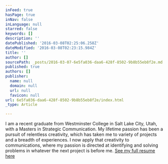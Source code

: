 ```yaml
---
inFeed: true
hasPage: true
inNav: false
inLanguage: null
starred: false
keywords: []
description: ''
datePublished: '2016-03-08T02:25:06.258Z'
dateModified: '2016-03-08T02:23:15.984Z'
title: ''
author: []
sourcePath: _posts/2016-03-07-6e5fa036-daa6-428f-8502-9b8b55eb8f2e.md
published: true
authors: []
publisher:
  name: null
  domain: null
  url: null
  favicon: null
url: 6e5fa036-daa6-428f-8502-9b8b55eb8f2e/index.html
_type: Article

---
```

I am a recent graduate from Westminster College in Salt Lake City, Utah, with a Masters in Strategic Communication. My lifetime passion has been a pursuit of relentless creativity, which has taken me to variety of projects and a breadth of experiences. I now apply that creativity to communications, where my passion is directed at identifying and solving problems in whatever the next project is before me. [See my full resume here][0]

[0]: https://drive.google.com/file/d/0B_3Bn2B5HlnMdm1mSnFpakVPeE0/view?usp=sharing